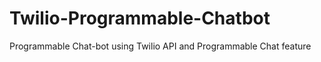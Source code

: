# Twilio-Programmable-Chatbot
Programmable Chat-bot using Twilio API and Programmable Chat feature 
